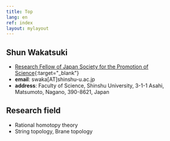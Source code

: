```yaml
---
title: Top
lang: en
ref: index
layout: mylayout
---
```


## Shun Wakatsuki
- [Research Fellow of Japan Society for the Promotion of Science](https://www.jsps.go.jp/english/e-pd/index.html){:target="_blank"}
- **email**: swaka[AT]shinshu-u.ac.jp
- **address**: Faculty of Science, Shinshu University,
  3-1-1 Asahi, Matsumoto, Nagano, 390-8621, Japan

## Research field
- Rational homotopy theory
- String topology, Brane topology
